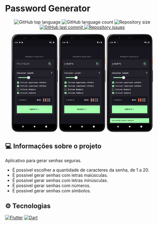 # Password Generator

<p align="center">
  <img alt="GitHub top language" src="https://img.shields.io/github/languages/top/danyelvarejao/password_generator" />

  <img alt="GitHub language count" src="https://img.shields.io/github/languages/count/danyelvarejao/password_generator" />

  <img alt="Repository size" src="https://img.shields.io/github/repo-size/danyelvarejao/password_generator" />

  <a href="https://github.com/danyelvarejao/password_generator/commits/production">
    <img alt="GitHub last commit" src="https://img.shields.io/github/last-commit/danyelvarejao/password_generator/production" />
  </a>

  <a href="https://github.com/danyelvarejao/password_generator/issues">
    <img alt="Repository issues" src="https://img.shields.io/github/issues/danyelvarejao/password_generator" />
  </a>
</p>

<p align="center">
    <img src="./.github/images/1.png" width="30%" />
    <img src="./.github/images/2.png" width="30%" />
    <img src="./.github/images/3.png" width="30%" />
</p>

## 💻 Informações sobre o projeto

Aplicativo para gerar senhas seguras.

* É possivel escolher a quantidade de caracteres da senha, de 1 a 20.
* É possivel gerar senhas com letras maiúsculas.
* É possivel gerar senhas com letras minúsculas.
* É possivel gerar senhas com números.
* É possivel gerar senhas com símbolos.

## ⚙ Tecnologias
[![Flutter](https://img.shields.io/badge/Flutter-%2302569B.svg?style=for-the-badge&logo=Flutter&logoColor=white)](https://flutter.dev/)
[![Dart](https://img.shields.io/badge/dart-%230175C2.svg?style=for-the-badge&logo=dart&logoColor=white)](https://dart.dev/)
